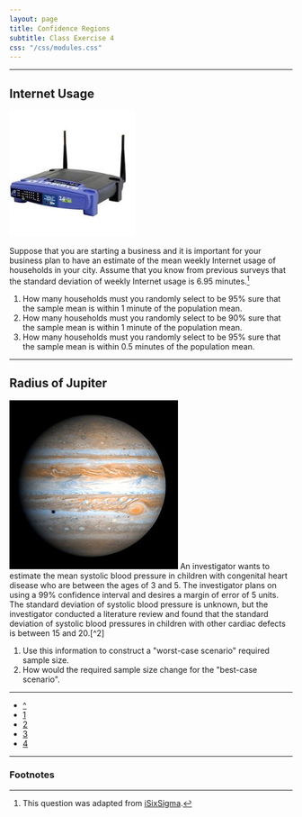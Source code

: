 ```yaml
---
layout: page
title: Confidence Regions
subtitle: Class Exercise 4
css: "/css/modules.css"
---
```


----

## Internet Usage
<img src="../zimgs/internet.jpg" alt="Internet" class="img-right">

Suppose that you are starting a business and it is important for your business plan to have an estimate of the mean weekly Internet usage of households in your city.  Assume that you know from previous surveys that the standard deviation of weekly Internet usage is 6.95 minutes.[^1]

1. How many households must you randomly select to be 95% sure that the sample mean is within 1 minute of the population mean.
1. How many households must you randomly select to be 90% sure that the sample mean is within 1 minute of the population mean.
1. How many households must you randomly select to be 95% sure that the sample mean is within 0.5 minutes of the population mean.

----

## Radius of Jupiter
<img src="../zimgs/jupiter.jpg" alt="Jupiter" class="img-right">
An investigator wants to estimate the mean systolic blood pressure in children with congenital heart disease who are between the ages of 3 and 5.  The investigator plans on using a 99% confidence interval and desires a margin of error of 5 units.  The standard deviation of systolic blood pressure is unknown, but the investigator conducted a literature review and found that the standard deviation of systolic blood pressures in children with other cardiac defects is between 15 and 20.[^2]

1. Use this information to construct a "worst-case scenario" required sample size.
1. How would the required sample size change for the "best-case scenario".

----

<div class="text-center">
<ul class="pagination pagination-lg">
  <li><a href="index.html">^</a></li>
  <li><a href="CE1.html">1</a></li>
  <li><a href="CE2.html">2</a></li>
  <li><a href="CE3.html">3</a></li>
  <li class="active"><a href="#">4</a></li>
</ul>
</div>

----

### Footnotes

[^1]: This question was adapted from [iSixSigma](http://www.isixsigma.com/tools-templates/sampling-data/how-determine-sample-size-determining-sample-size/).
[^2]: This was modified from [here](http://sphweb.bumc.bu.edu/otlt/MPH-Modules/BS/BS704_Power/BS704_Power3.html).
